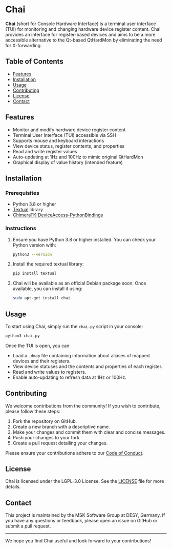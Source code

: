 # Chai

**Chai** (short for Console Hardware Interface) is a terminal user interface (TUI) for monitoring and changing hardware device register content. Chai provides an interface for register-based devices and aims to be a more accessible alternative to the Qt-based QtHardMon by eliminating the need for X-forwarding.

## Table of Contents

- [Features](#features)
- [Installation](#installation)
- [Usage](#usage)
- [Contributing](#contributing)
- [License](#license)
- [Contact](#contact)

## Features

- Monitor and modify hardware device register content
- Terminal User Interface (TUI) accessible via SSH
- Supports mouse and keyboard interactions
- View device status, register contents, and properties
- Read and write register values
- Auto-updating at 1Hz and 100Hz to mimic original QtHardMon
- Graphical display of value history (intended feature)

## Installation

### Prerequisites

- Python 3.8 or higher
- [Textual](https://github.com/Textualize/textual) library
- [ChimeraTK-DeviceAccess-PythonBindings](https://github.com/ChimeraTK/DeviceAccess-PythonBindings)

### Instructions

1. Ensure you have Python 3.8 or higher installed. You can check your Python version with:

    ```sh
    python3 --version
    ```

2. Install the required textual library:

    ```sh
    pip install textual
    ```

3. Chai will be available as an official Debian package soon. Once available, you can install it using:

    ```sh
    sudo apt-get install chai
    ```

## Usage

To start using Chai, simply run the `chai.py` script in your console:

```sh
python3 chai.py
```

Once the TUI is open, you can:

- Load a `.dmap` file containing information about aliases of mapped devices and their registers.
- View device statuses and the contents and properties of each register.
- Read and write values to registers.
- Enable auto-updating to refresh data at 1Hz or 100Hz.

## Contributing

We welcome contributions from the community! If you wish to contribute, please follow these steps:

1. Fork the repository on GitHub.
2. Create a new branch with a descriptive name.
3. Make your changes and commit them with clear and concise messages.
4. Push your changes to your fork.
5. Create a pull request detailing your changes.

Please ensure your contributions adhere to our [Code of Conduct](CONDUCT.md).

## License

Chai is licensed under the LGPL-3.0 License. See the [LICENSE](LICENSE) file for more details.

## Contact

This project is maintained by the MSK Software Group at DESY, Germany. If you have any questions or feedback, please open an issue on GitHub or submit a pull request.

---

We hope you find Chai useful and look forward to your contributions!
